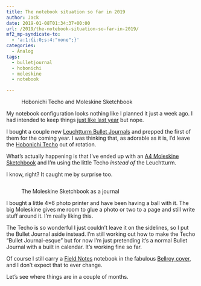 ```yaml
---
title: The notebook situation so far in 2019
author: Jack
date: 2019-01-08T01:34:37+00:00
url: /2019/the-notebook-situation-so-far-in-2019/
mf2_mp-syndicate-to:
  - 'a:1:{i:0;s:4:"none";}'
categories:
  - Analog
tags:
  - bulletjournal
  - hobonichi
  - moleskine
  - notebook

---
```

<figure class="wp-block-image"><img src="/wp-content/uploads/2019/01/DSCF3106-2-966x1024.jpg" alt="" class="wp-image-2311" srcset="/wp-content/uploads/2019/01/DSCF3106-2.jpg 966w, /wp-content/uploads/2019/01/DSCF3106-2-283x300.jpg 283w, /wp-content/uploads/2019/01/DSCF3106-2-768x814.jpg 768w, /wp-content/uploads/2019/01/DSCF3106-2-750x795.jpg 750w" sizes="(max-width: 966px) 100vw, 966px" /><figcaption>Hobonichi Techo and Moleskine Sketchbook</figcaption></figure> 

My notebook configuration looks nothing like I planned it just a week ago. I had intended to keep things [just like last year][1] but nope.

I bought a couple new [Leuchtturm Bullet Journals][2] and prepped the first of them for the coming year. I was thinking that, as adorable as it is, I&#8217;d leave the [Hobonichi Techo][3] out of rotation.

What&#8217;s actually happening is that I&#8217;ve ended up with an [A4 Moleskine Sketchbook][4] and I&#8217;m using the little Techo _instead of_ the Leuchtturm.

I know, right? It caught me by surprise too.<figure class="wp-block-image">

<img src="/wp-content/uploads/2019/01/DSCF3107-1024x683.jpg" alt="" class="wp-image-2312" srcset="/wp-content/uploads/2019/01/DSCF3107.jpg 1024w, /wp-content/uploads/2019/01/DSCF3107-300x200.jpg 300w, /wp-content/uploads/2019/01/DSCF3107-768x512.jpg 768w, /wp-content/uploads/2019/01/DSCF3107-750x500.jpg 750w" sizes="(max-width: 1024px) 100vw, 1024px" /><figcaption>The Moleskine Sketchbook as a journal</figcaption></figure> 

I bought a little 4&#215;6 photo printer and have been having a ball with it. The big Moleskine gives me room to glue a photo or two to a page and still write stuff around it. I&#8217;m really liking this.

The Techo is so wonderful I just couldn&#8217;t leave it on the sidelines, so I put the Bullet Journal aside instead. I&#8217;m still working out how to make the Techo &#8220;Bullet Journal-esque&#8221; but for now I&#8217;m just pretending it&#8217;s a normal Bullet Journal with a built in calendar. It&#8217;s working fine so far.

Of course I still carry a [Field Notes][5] notebook in the fabulous [Bellroy cover][6], and I don&#8217;t expect that to ever change.

Let&#8217;s see where things are in a couple of months.

 [1]: https://jack.baty.net/2017/paper-notebook-intentions-for-2018/
 [2]: https://www.gouletpens.com/products/leuchtturm1917-bullet-journal-a5-notebook-black?variant=11884716097579
 [3]: https://www.1101.com/store/techo/en/
 [4]: https://www.amazon.com/gp/product/886293193X/
 [5]: https://fieldnotesbrand.com/
 [6]: https://bellroy.com/products/field-notes-notebook-cover-mini/leather/charcoal#image-2